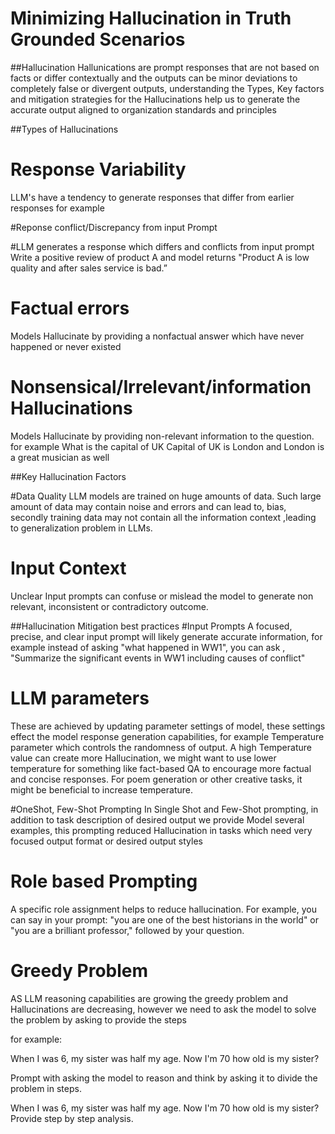 # Minimizing Hallucination in Truth Grounded Scenarios
##Hallucination
Hallunications are prompt responses that are not based on facts or differ contextually and the outputs can be minor deviations to completely false or divergent outputs, understanding the Types, Key factors and mitigation strategies for the Hallucinations help us to generate the accurate output aligned to organization standards and principles




##Types of Hallucinations
# Response Variability

LLM's have a tendency to generate responses that differ from earlier responses
for example 

#Reponse conflict/Discrepancy from input Prompt

#LLM generates a response which differs and conflicts from input prompt 
Write a positive review of product A and model returns "Product A is low quality and after sales service is bad.”

# Factual errors 
Models Hallucinate by providing a nonfactual answer which have never happened or never existed 

# Nonsensical/Irrelevant/information Hallucinations
Models Hallucinate by providing non-relevant information to the question. for example 
What is the capital of UK
Capital of UK is London and London is a great musician as well


##Key Hallucination Factors

#Data Quality 
LLM models are trained on huge amounts of data. Such large amount of data may contain  noise and errors and can lead to, bias, secondly training data may not contain all the information context ,leading to generalization problem in LLMs. 

# Input Context
 Unclear Input prompts can confuse or mislead the model to generate non relevant, inconsistent or contradictory outcome.


##Hallucination Mitigation best practices
#Input Prompts
 A focused, precise, and clear input prompt will likely generate accurate information, for example instead of asking "what happened in WW1", you can ask , "Summarize the significant events in WW1 including causes of conflict"

# LLM parameters
These are achieved by updating parameter settings of model, these settings effect the model response generation capabilities, for example Temperature parameter which controls the randomness of output. A high Temperature value can create more Hallucination, we might want to use lower temperature for something like fact-based QA to encourage more factual and concise responses. For poem generation or other creative tasks, it might be beneficial to increase temperature.

#OneShot, Few-Shot Prompting
In Single Shot and Few-Shot prompting, in addition to task description of desired output we provide Model several examples, this prompting reduced Hallucination in tasks which need very focused output format or desired output styles



# Role based Prompting
A specific role assignment helps to reduce hallucination. For example, you can say in your prompt: "you are one of the best historians in the world" or "you are a brilliant professor," followed by your question. 

# Greedy Problem
AS LLM reasoning capabilities are growing the greedy problem and Hallucinations are decreasing, however we need to ask the model to solve the problem by asking to provide the steps

for example: 

When I was 6, my sister was half my age. Now I'm 70 how old is my sister?

Prompt with asking the model to reason and think by asking it to divide the problem in steps.

When I was 6, my sister was half my age. Now I'm 70 how old is my sister? Provide step by step analysis.
